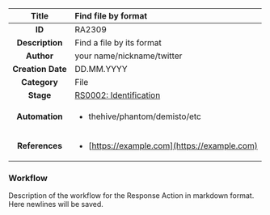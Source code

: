 | Title                       |  Find file by format         |
|:---------------------------:|:--------------------|
| **ID**                      | RA2309            |
| **Description**             | Find a file by its format   |
| **Author**                  | your name/nickname/twitter        |
| **Creation Date**           | DD.MM.YYYY |
| **Category**                | File      |
| **Stage**                   |[RS0002: Identification](../Response_Stages/RS0002.md)| 
| **Automation** |<ul><li>thehive/phantom/demisto/etc</li></ul>|
| **References** |<ul><li>[https://example.com](https://example.com)</li></ul>|

### Workflow

Description of the workflow for the Response Action in markdown format.  
Here newlines will be saved.  
